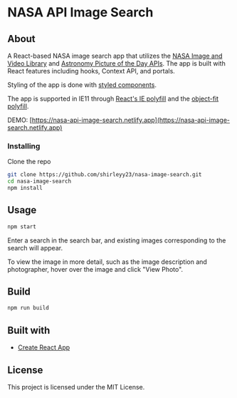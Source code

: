# NASA API Image Search

## About

A React-based NASA image search app that utilizes the [NASA Image and Video Library](https://api.nasa.gov/) and [Astronomy Picture of the Day APIs](https://api.nasa.gov/). The app is built with React features including hooks, Context API, and portals.

Styling of the app is done with [styled components](https://github.com/styled-components/styled-components).

The app is supported in IE11 through [React's IE polyfill](https://github.com/facebook/create-react-app/tree/master/packages/react-app-polyfill) and the [object-fit polyfill](https://github.com/constancecchen/object-fit-polyfill).

DEMO: [https://nasa-api-image-search.netlify.app](https://nasa-api-image-search.netlify.app)

### Installing

Clone the repo

```sh
git clone https://github.com/shirleyy23/nasa-image-search.git
cd nasa-image-search
npm install
```

## Usage

```sh
npm start
```

Enter a search in the search bar, and existing images corresponding to the search will appear.

To view the image in more detail, such as the image description and photographer, hover over the image and click "View Photo".

## Build

```sh
npm run build
```

## Built with

- [Create React App](https://github.com/facebook/create-react-app)

## License

This project is licensed under the MIT License.
